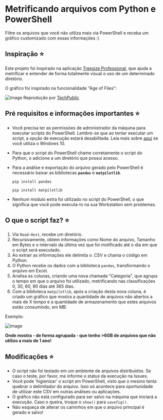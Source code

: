 # Metrificando arquivos com Python e PowerShell
Filtre os arquivos que você não utiliza mais via PowerShell e receba um gráfico customizado com essas informações :)



## Inspiração ⭐
Este projeto foi inspirado na aplicação <a href="https://www.jam-software.com/treesize">Treesize Professional</a>, que ajuda a metrificar e entender de forma totalmente visual o uso de um determinado diretório. 

O gráfico foi inspirado na funcionalidade "Age of Files":

![image](https://user-images.githubusercontent.com/72402847/230734165-6de6d42d-2810-4e50-a23c-1d54397d0109.png)
Reprodução por <a href="https://www.techrepublic.com/pictures/spotlight-treesize-professional-file-management/">TechPublic</a>



## Pré requisitos e informações importantes ⭐
- Você precisa ter as permissões de administrador da máquina para executar scripts do PowerShell. Lembre-se que ao tentar executar um script, a opção de execução estará desabilitada. Leia mais sobre <a href="https://social.technet.microsoft.com/wiki/pt-br/contents/articles/35641.windows-10-permitir-a-execucao-de-scripts-no-powershell.aspx">aqui</a> se você utiliza o Windows 10.

- Para que o script do PowerShell chame corretamente o script do Python, o adicione a um diretório que possui acesso. 

- Para a análise e exportação do arquivo gerado pelo PowerShell é necessário baixar as bibliotecas **`pandas`** e **`matpilotlib`**.

      pip install pandas

      pip install matpilotlib

- Nenhum módulo extra foi utilizado no script do PowerShell, o que significa que você pode executa-lo na sua Workstation sem problemas. 



## O que o script faz? ⭐

1. Via `Read-Host`, recebe um diretório.
2. Recursivamente, obtem informações como Nome do arquivo, Tamanho em Bytes e o intervalo da última vez que foi motificado até o dia em que o script será executado.
3. Ao extrair as informações ele delimita o .CSV e chama o código em Python.
4. O Python recebe os dados com a biblioteca `pandas`, transformando o arquivo em Excel.
5. Analisa as colunas, criando uma nova chamada "Categoria", que agrupa o tempo em que o arquivo foi utilizado, metrificando nas classificações 0, 30, 60, 90 dias até 365 dias. 
6. Com a biblioteca `matpilotlib`, após a criação desta nova coluna, é criado um gráfico que mostra a quantidade de arquivos não abertos a mais de X tempo e a quantidade de armazenamento que estes arquivos estão consumindo, em MB. 

  Exemplo: 

![image](https://user-images.githubusercontent.com/72402847/230734885-17460a52-296c-4630-8385-f12ff1529afb.png)

**Onde mostra - de forma agrupada - que tenho >6GB de arquivos que não utilizo a mais de 1 ano!**



## Modificações ⭐
- O script não foi testado em um ambiente de arquivos distribuídos. Se caso o teste, por favor, me informe o status da execução na Issues. 
- Você pode 'higienizar' o script em PowerShell, visto que o mesmo tenta quebrar o delimitador do arquivo. Isso só acontece para oportunidade de utilizar este CSV em outras análises ou aplicações. 
- O gráfico não está configurado para ser salvo na máquina que iniciará a execução. Caso o queira, troque o `show()` para `savefig()`.
- Não esqueça de alterar os caminhos em que o arquivo principal é gerado e salvo!
